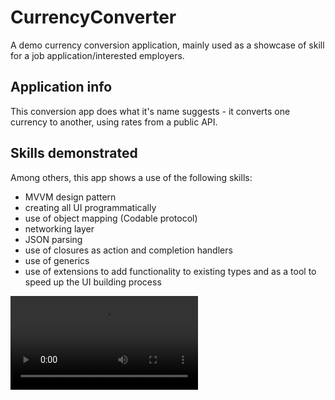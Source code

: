 # CurrencyConverter
A demo currency conversion application, mainly used as a showcase of skill for a job application/interested employers.

## Application info
This conversion app does what it's name suggests - it converts one currency to another, using rates from a public API.

## Skills demonstrated
Among others, this app shows a use of the following skills:

- MVVM design pattern
- creating all UI programmatically
- use of object mapping (Codable protocol)
- networking layer
- JSON parsing
- use of closures as action and completion handlers
- use of generics
- use of extensions to add functionality to existing types and as a tool to speed up the UI building process

![](resources/recordings/screenRecording.mov)
